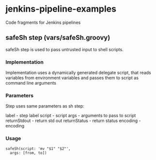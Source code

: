 # jenkins-pipeline-examples
Code fragments for Jenkins pipelines

## safeSh step (vars/safeSh.groovy)
safeSh step is used to pass untrusted input to shell scripts.

### Implementation
Implementation uses a dynamically generated delegate script, that reads
variables from environment variables and passes them to script as command
line arguments

### Parameters
Step uses same parameters as sh step:

   label - step label
   script - script
   args - arguments to pass to script
   returnStdout - return std out
   returnStatus - return status
   encoding - encoding

### Usage

    safeSh(script: 'mv "$1" "$2"',
      args: [from, to])
